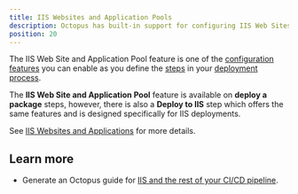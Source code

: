 ```yaml
---
title: IIS Websites and Application Pools
description: Octopus has built-in support for configuring IIS Web Sites, Applications and Virtual Directories.
position: 20
---
```

The IIS Web Site and Application Pool feature is one of the [configuration features](/docs/deployment-process/configuration-features/index.md) you can enable as you define the [steps](/docs/deployment-process/steps/index.md) in your [deployment process](/docs/deployment-process/index.md).

The **IIS Web Site and Application Pool** feature is available on **deploy a package** steps, however, there is also a **Deploy to IIS** step which offers the same features and is designed specifically for IIS deployments.

See [IIS Websites and Applications](/docs/deployment-examples/iis-websites-and-application-pools.md) for more details.

## Learn more

- Generate an Octopus guide for [IIS and the rest of your CI/CD pipeline](https://octopus.com/docs/guides?destination=IIS).